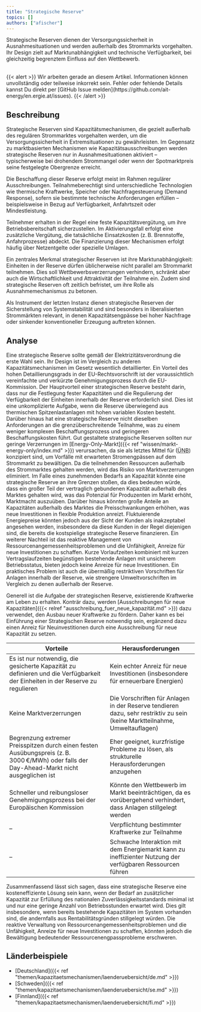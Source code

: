 ```yaml
---
title: "Strategische Reserve"
topics: []
authors: ["afischer"]
---
```


Strategische Reserven dienen der Versorgungssicherheit in Ausnahmesituationen und werden außerhalb des Strommarkts vorgehalten. Ihr Design zielt auf Marktunabhängigkeit und technische Verfügbarkeit, bei gleichzeitig begrenztem Einfluss auf den Wettbewerb.

<br>
{{< alert >}}
Wir arbeiten gerade an diesem Artikel. Informationen können unvollständig oder teilweise inkorrekt sein. Fehler oder fehlende Details kannst Du direkt per [GitHub Issue melden](https://github.com/ait-energy/en.ergie.at/issues).
{{< /alert >}}

## Beschreibung

Strategische Reserven sind Kapazitätsmechanismen, die gezielt außerhalb des regulären Strommarktes vorgehalten werden, um die Versorgungssicherheit in Extremsituationen zu gewährleisten. Im Gegensatz zu marktbasierten Mechanismen wie Kapazitätsausschreibungen werden strategische Reserven nur in Ausnahmesituationen aktiviert – typischerweise bei drohendem Strommangel oder wenn der Spotmarktpreis seine festgelegte Obergrenze erreicht.

Die Beschaffung dieser Reserve erfolgt meist im Rahmen regulärer Ausschreibungen. Teilnahmeberechtigt sind unterschiedliche Technologien wie thermische Kraftwerke, Speicher oder Nachfragesteuerung (Demand Response), sofern sie bestimmte technische Anforderungen erfüllen – beispielsweise in Bezug auf Verfügbarkeit, Anfahrtszeit oder Mindestleistung.

Teilnehmer erhalten in der Regel eine feste Kapazitätsvergütung, um ihre Betriebsbereitschaft sicherzustellen. Im Aktivierungsfall erfolgt eine zusätzliche Vergütung, die tatsächliche Einsatzkosten (z. B. Brennstoffe, Anfahrprozesse) abdeckt. Die Finanzierung dieser Mechanismen erfolgt häufig über Netzentgelte oder spezielle Umlagen.

Ein zentrales Merkmal strategischer Reserven ist ihre Marktunabhängigkeit: Einheiten in der Reserve dürfen üblicherweise nicht parallel am Strommarkt teilnehmen. Dies soll Wettbewerbsverzerrungen verhindern, schränkt aber auch die Wirtschaftlichkeit und Attraktivität der Teilnahme ein. Zudem sind strategische Reserven oft zeitlich befristet, um ihre Rolle als Ausnahmemechanismus zu betonen.

Als Instrument der letzten Instanz dienen strategische Reserven der Sicherstellung von Systemstabilität und sind besonders in liberalisierten Strommärkten relevant, in denen Kapazitätsengpässe bei hoher Nachfrage oder sinkender konventioneller Erzeugung auftreten können.

## Analyse

Eine strategische Reserve sollte gemäß der Elektrizitätsverordnung die erste Wahl sein. Ihr Design ist im Vergleich zu anderen Kapazitätsmechanismen im Gesetz wesentlich detaillierter. Ein Vorteil des hohen Detaillierungsgrads in der EU-Rechtsvorschrift ist der voraussichtlich vereinfachte und verkürzte Genehmigungsprozess durch die EU-Kommission.
Der Hauptvorteil einer strategischen Reserve besteht darin, dass nur die Festlegung fester Kapazitäten und die Regulierung der Verfügbarkeit der Einheiten innerhalb der Reserve erforderlich sind. Dies ist eine unkomplizierte Aufgabe, wenn die Reserve überwiegend aus thermischen Spitzenlastanlagen mit hohen variablen Kosten besteht.
Darüber hinaus hat eine strategische Reserve nicht dieselben Anforderungen an die grenzüberschreitende Teilnahme, was zu einem weniger komplexen Beschaffungsprozess und geringeren Beschaffungskosten führt.
Gut gestaltete strategische Reserven sollten nur geringe Verzerrungen im [Energy-Only-Markt]({{< ref "wissen/markt-energy-only/index.md" >}}) verursachen, da sie als letztes Mittel für (<abbr title="Übertragungsnetzbetreiber">ÜNB</abbr>) konzipiert sind, um Vorfälle mit erwarteten Stromengpässen auf dem Strommarkt zu bewältigen. Da die teilnehmenden Ressourcen außerhalb des Strommarktes gehalten werden, wird das Risiko von Marktverzerrungen eliminiert.
Im Falle eines zunehmenden Bedarfs an Kapazität könnte eine strategische Reserve an ihre Grenzen stoßen, da dies bedeuten würde, dass ein großer Teil der vertraglich gebundenen Kapazität außerhalb des Marktes gehalten wird, was das Potenzial für Produzenten im Markt erhöht, Marktmacht auszuüben. Darüber hinaus könnten große Anteile an Kapazitäten außerhalb des Marktes die Preisschwankungen erhöhen, was neue Investitionen in flexible Produktion anreizt. Fluktuierende Energiepreise könnten jedoch aus der Sicht der Kunden als inakzeptabel angesehen werden, insbesondere da diese Kunden in der Regel diejenigen sind, die bereits die kostspielige strategische Reserve finanzieren.
Ein weiterer Nachteil ist das reaktive Management von Ressourcenangemessenheitsproblemen und die Unfähigkeit, Anreize für neue Investitionen zu schaffen. Kurze Vorlaufzeiten kombiniert mit kurzen Vertragslaufzeiten begünstigen bestehende Anlagen mit unsicherem Betriebsstatus, bieten jedoch keine Anreize für neue Investitionen. Ein praktisches Problem ist auch die übermäßig restriktiven Vorschriften für Anlagen innerhalb der Reserve, wie strengere Umweltvorschriften im Vergleich zu denen außerhalb der Reserve.

Generell ist die Aufgabe der strategischen Reserve, existierende Kraftwerke am Leben zu erhalten. Konträr dazu, werden [Ausschreibungen für neue Kapazitäten]({{< relref "ausschreibung_fuer_neue_kapazität.md" >}}) dazu verwendet, den Ausbau neuer Kraftwerke zu fördern. Daher kann es bei Einführung einer Strategischen Reserve notwendig sein, ergänzend dazu einen Anreiz für Neuinvestitionen durch eine Ausschreibung für neue Kapazität zu setzen.

| **Vorteile**                                                                                                                             | **Herausforderungen**                                                                                                           |
|------------------------------------------------------------------------------------------------------------------------------------------|--------------------------------------------------------------------------------------------------------------------------------|
| Es ist nur notwendig, die gesicherte Kapazität zu definieren und die Verfügbarkeit der Einheiten in der Reserve zu regulieren          | Kein echter Anreiz für neue Investitionen (insbesondere für erneuerbare Energien)                                             |
| Keine Marktverzerrungen                                                                                                                  | Die Vorschriften für Anlagen in der Reserve tendieren dazu, sehr restriktiv zu sein (keine Marktteilnahme, Umweltauflagen)    |
| Begrenzung extremer Preisspitzen durch einen festen Ausübungspreis (z. B. 3000 €/MWh) oder falls der Day-Ahead-Markt nicht ausgeglichen ist | Eher geeignet, kurzfristige Probleme zu lösen, als strukturelle Herausforderungen anzugehen                                   |
| Schneller und reibungsloser Genehmigungsprozess bei der Europäischen Kommission                                                         | Könnte den Wettbewerb im Markt beeinträchtigen, da es vorübergehend verhindert, dass Anlagen stillgelegt werden               |
| –                                                                                                                                        | Verpflichtung bestimmter Kraftwerke zur Teilnahme                                                                              |
| –                                                                                                                                        | Schwache Interaktion mit dem Energiemarkt kann zu ineffizienter Nutzung der verfügbaren Ressourcen führen                     |

Zusammenfassend lässt sich sagen, dass eine strategische Reserve eine kosteneffiziente Lösung sein kann, wenn der Bedarf an zusätzlicher Kapazität zur Erfüllung des nationalen Zuverlässigkeitsstandards minimal ist und nur eine geringe Anzahl von Betriebsstunden erwartet wird. Dies gilt insbesondere, wenn bereits bestehende Kapazitäten im System vorhanden sind, die andernfalls aus Rentabilitätsgründen stillgelegt würden. Die reaktive Verwaltung von Ressourcenangemessenheitsproblemen und die Unfähigkeit, Anreize für neue Investitionen zu schaffen, könnten jedoch die Bewältigung bedeutender Ressourcenengpassprobleme erschweren.

## Länderbeispiele

- [Deutschland]({{< ref "themen/kapazitaetsmechanismen/laenderuebersicht/de.md" >}})
- [Schweden]({{< ref "themen/kapazitaetsmechanismen/laenderuebersicht/se.md" >}})
- [Finnland]({{< ref "themen/kapazitaetsmechanismen/laenderuebersicht/fi.md" >}})
